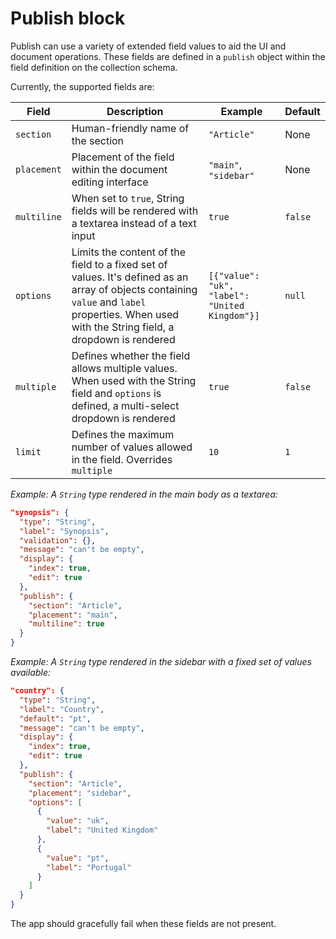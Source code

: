 # Publish block

Publish can use a variety of extended field values to aid the UI and document operations. These fields are defined in a `publish` object within the field definition on the collection schema.

Currently, the supported fields are:

| Field       | Description                                                                                | Example               | Default |
|-------------|--------------------------------------------------------------------------------------------|-----------------------|---------|
| `section`   | Human-friendly name of the section                                                         | `"Article"`           | None    |
| `placement`  | Placement of the field within the document editing interface                               | `"main"`, `"sidebar"` | None    |
| `multiline` | When set to `true`, String fields will be rendered with a textarea instead of a text input | `true`                | `false` |
| `options`   | Limits the content of the field to a fixed set of values. It's defined as an array of objects containing `value` and `label` properties. When used with the String field, a dropdown is rendered | `[{"value": "uk", "label": "United Kingdom"}]`                | `null` |
| `multiple`  | Defines whether the field allows multiple values. When used with the String field and `options` is defined, a multi-select dropdown is rendered | `true`                | `false` |
| `limit`     | Defines the maximum number of values allowed in the field. Overrides `multiple` | `10`                | `1` |

*Example: A `String` type rendered in the main body as a textarea:*

```json
"synopsis": {
  "type": "String",
  "label": "Synopsis",
  "validation": {},
  "message": "can't be empty",
  "display": {
    "index": true,
    "edit": true
  },
  "publish": {
    "section": "Article",
    "placement": "main",
    "multiline": true
  }
}
```

*Example: A `String` type rendered in the sidebar with a fixed set of values available:*

```json
"country": {
  "type": "String",
  "label": "Country",
  "default": "pt",
  "message": "can't be empty",
  "display": {
    "index": true,
    "edit": true
  },
  "publish": {
    "section": "Article",
    "placement": "sidebar",
    "options": [
      {
        "value": "uk",
        "label": "United Kingdom"
      },
      {
        "value": "pt",
        "label": "Portugal"
      }
    ]
  }
}
```

The app should gracefully fail when these fields are not present.
